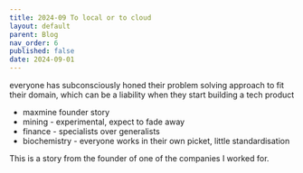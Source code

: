 ```yaml
---
title: 2024-09 To local or to cloud
layout: default
parent: Blog
nav_order: 6
published: false
date: 2024-09-01
---
```


<!-- Take home message: importance of tech culture + domain culture understanding each other -->

everyone has subconsciously honed their problem solving approach to fit their domain, which can be a liability when they start building a tech product

- maxmine founder story
- mining - experimental, expect to fade away
- finance - specialists over generalists
- biochemistry - everyone works in their own picket, little standardisation

This is a story from the founder of one of the companies I worked for.

